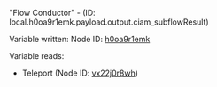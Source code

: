 "Flow Conductor" - (ID: local.h0oa9r1emk.payload.output.ciam_subflowResult)

Variable written:
Node ID: [h0oa9r1emk](../nodes/h0oa9r1emk.md)

Variable reads:
* Teleport (Node ID: [vx22j0r8wh](../nodes/vx22j0r8wh.md))
